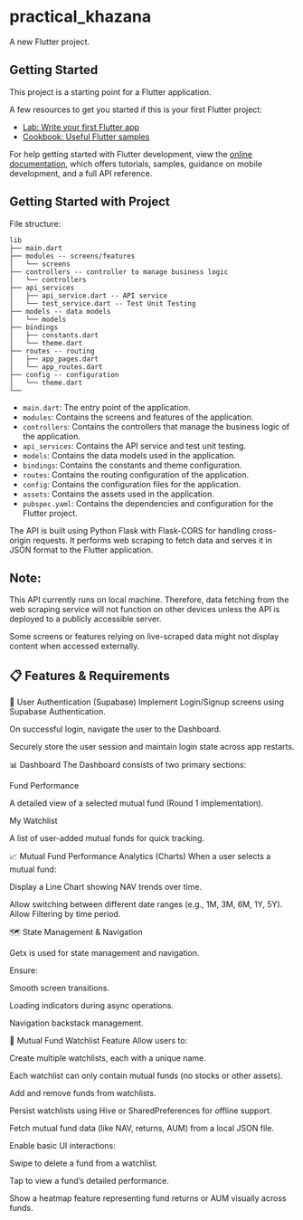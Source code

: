 # practical_khazana

A new Flutter project.

## Getting Started

This project is a starting point for a Flutter application.

A few resources to get you started if this is your first Flutter project:

- [Lab: Write your first Flutter app](https://docs.flutter.dev/get-started/codelab)
- [Cookbook: Useful Flutter samples](https://docs.flutter.dev/cookbook)

For help getting started with Flutter development, view the
[online documentation](https://docs.flutter.dev/), which offers tutorials,
samples, guidance on mobile development, and a full API reference.


## Getting Started with Project

File structure:
```
lib
├── main.dart
├── modules -- screens/features
│   └── screens
├── controllers -- controller to manage business logic
│   └── controllers
├── api_services
│   ├── api_service.dart -- API service
│   └── test_service.dart -- Test Unit Testing
├── models -- data models
│   └── models
├── bindings
│   ├── constants.dart
│   └── theme.dart
├── routes -- routing
│   ├── app_pages.dart
│   └── app_routes.dart
├── config -- configuration
│   └── theme.dart
└── 
```
- `main.dart`: The entry point of the application.
- `modules`: Contains the screens and features of the application.
- `controllers`: Contains the controllers that manage the business logic of the application.
- `api_services`: Contains the API service and test unit testing.
- `models`: Contains the data models used in the application.
- `bindings`: Contains the constants and theme configuration.
- `routes`: Contains the routing configuration of the application.
- `config`: Contains the configuration files for the application.
- `assets`: Contains the assets used in the application.
- `pubspec.yaml`: Contains the dependencies and configuration for the Flutter project.

The API is built using Python Flask with Flask-CORS for handling cross-origin requests.
It performs web scraping to fetch data and serves it in JSON format to the Flutter application.

## Note:
This API currently runs on local machine. Therefore, data fetching from the web scraping service will not function on other devices unless the API is deployed to a publicly accessible server.

Some screens or features relying on live-scraped data might not display content when accessed externally.


## 📋 Features & Requirements
🔐 User Authentication (Supabase)
Implement Login/Signup screens using Supabase Authentication.

On successful login, navigate the user to the Dashboard.

Securely store the user session and maintain login state across app restarts.

📊 Dashboard
The Dashboard consists of two primary sections:

Fund Performance

A detailed view of a selected mutual fund (Round 1 implementation).

My Watchlist

A list of user-added mutual funds for quick tracking.

📈 Mutual Fund Performance Analytics (Charts)
When a user selects a mutual fund:

Display a Line Chart showing NAV trends over time.

Allow switching between different date ranges (e.g., 1M, 3M, 6M, 1Y, 5Y). Allow Filtering by time period.

🗺️ State Management & Navigation

Getx is used for state management and navigation.

Ensure:

Smooth screen transitions.

Loading indicators during async operations.

Navigation backstack management.

📌 Mutual Fund Watchlist Feature
Allow users to:

Create multiple watchlists, each with a unique name.

Each watchlist can only contain mutual funds (no stocks or other assets).

Add and remove funds from watchlists.

Persist watchlists using Hive or SharedPreferences for offline support.

Fetch mutual fund data (like NAV, returns, AUM) from a local JSON file.

Enable basic UI interactions:

Swipe to delete a fund from a watchlist.

Tap to view a fund’s detailed performance.

Show a heatmap feature representing fund returns or AUM visually across funds.